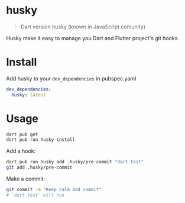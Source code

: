 # husky

> Dart version husky (known in JavaScript comunity)

Husky make it easy to manage you Dart and Flutter project's git hooks.

# Install

Add husky to your `dev_dependencies` in pubspec.yaml

```yaml
dev_dependencies:
  husky: latest
```

# Usage

```sh
dart pub get
dart pub run husky install
```

Add a hook:

```sh
dart pub run husky add .husky/pre-commit "dart test"
git add .husky/pre-commit
```

Make a commit:

```sh
git commit -m "Keep calm and commit"
# `dart test` will run
```
